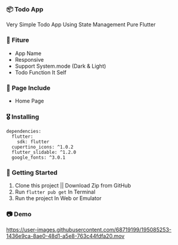 ### 📦 **Todo App**

Very Simple Todo App Using State Management Pure Flutter

### 🎁 **Fiture**
- App Name
- Responsive
- Support System.mode (Dark & Light) 
- Todo Function It Self

### 📄 **Page Include**
- Home Page

### 🎖  **Installing**
```
dependencies:
  flutter:
    sdk: flutter
  cupertino_icons: ^1.0.2
  flutter_slidable: ^1.2.0
  google_fonts: ^3.0.1
```

### 🚀 **Getting Started**
1. Clone this project || Download Zip from GitHub
2. Run `flutter pub get` In Terminal
3. Run the project In Web or Emulator

### 📷 **Demo**


https://user-images.githubusercontent.com/68719199/195085253-1436e9ca-8ae0-48d1-a5e8-763c44fdfa20.mov

